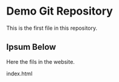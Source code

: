 # Demo Git Repository

This is the first file in this repository.

## Ipsum Below

Here the fils in the website.

index.html
